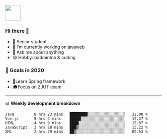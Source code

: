 <img src="https://github.com/egoist/egoist/raw/master/balloon.gif" width="50">

### Hi there 🐏

- 🌱 Senior student
- 🔭 I’m currently working on javaweb
- 💬 Ask me about anything
- 😄 Hobby: badminton & coding

### 🚀 Goals in 2020
+ 🍃Learn Spring framework
+ 🎓Focus on ZJUT exam
-------

📊 **Weekly development breakdown**
<!--START_SECTION:waka-->
```text
Java         8 hrs 23 mins   ████████░░░░░░░░░░░░░░░░░   32.00 % 
Vue.js       5 hrs 4 mins    █████░░░░░░░░░░░░░░░░░░░░   19.37 % 
HTML         4 hrs 9 mins    ████░░░░░░░░░░░░░░░░░░░░░   15.87 % 
JavaScript   3 hrs 28 mins   ███▒░░░░░░░░░░░░░░░░░░░░░   13.22 % 
XML          2 hrs 29 mins   ██▒░░░░░░░░░░░░░░░░░░░░░░   09.53 % 
```
<!--END_SECTION:waka-->
